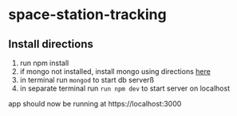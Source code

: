 # space-station-tracking

## Install directions
1. run npm install
2. if mongo not installed, install mongo using directions [here](https://docs.mongodb.com/manual/tutorial/install-mongodb-on-os-x/)
3. in terminal run  `mongod` to start db serverß
4. in separate terminal run `run npm dev` to start server on localhost

app should now be running at https://localhost:3000


